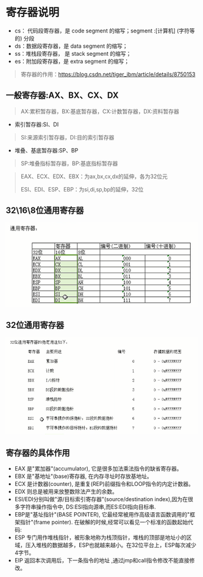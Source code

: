 # 寄存器说明

* cs： 代码段寄存器，是 code segment 的缩写；segment :\[计算机\] (字符等的) 分段
* ds：数据段寄存器，是  data segment 的缩写；
* ss：堆栈段寄存器， 是 stack segment 的缩写；
* es：附加段寄存器，是 extra segment 的缩写；

> 寄存器的作用：https://blog.csdn.net/tiger_ibm/article/details/8750153

## 一般寄存器:AX、BX、CX、DX

> AX:累积暂存器，BX:基底暂存器，CX:计数暂存器，DX:资料暂存器

* 索引暂存器:SI、DI

> SI:来源索引暂存器，DI:目的索引暂存器

* 堆叠、基底暂存器:SP、BP

> SP:堆叠指标暂存器，BP:基底指标暂存器

> EAX、ECX、EDX、EBX：为ax,bx,cx,dx的延伸，各为32位元
>
> ESI、EDI、ESP、EBP：为si,di,sp,bp的延伸，32位

## 32\16\8位通用寄存器

![32_16_8位通用寄存器](./Picture/32_16_8位通用寄存器.png)

## 32位通用寄存器

![32位通用寄存器](./Picture/32位通用寄存器.png)

## 寄存器的具体作用

* EAX 是"累加器"(accumulator), 它是很多加法乘法指令的缺省寄存器。
* EBX 是"基地址"(base)寄存器, 在内存寻址时存放基地址。
* ECX 是计数器(counter), 是重复(REP)前缀指令和LOOP指令的内定计数器。
* EDX 则总是被用来放整数除法产生的余数。
* ESI/EDI分别叫做"源/目标索引寄存器"(source/destination index),因为在很多字符串操作指令中, DS:ESI指向源串,而ES:EDI指向目标串.
* EBP是"基址指针"(BASE POINTER), 它最经常被用作高级语言函数调用的"框架指针"(frame pointer). 在破解的时候,经常可以看见一个标准的函数起始代码:
* ESP 专门用作堆栈指针，被形象地称为栈顶指针，堆栈的顶部是地址小的区域，压入堆栈的数据越多，ESP也就越来越小。在32位平台上，ESP每次减少4字节。
* EIP 返回本次调用后，下一条指令的地址 ,通过jmp和call指令修改不能直接修改。

